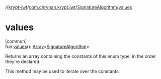 //[krypt-jwt](../../../index.md)/[com.chrynan.krypt.jwt](../index.md)/[SignatureAlgorithm](index.md)/[values](values.md)

# values

[common]\
fun [values](values.md)(): [Array](https://kotlinlang.org/api/latest/jvm/stdlib/kotlin/-array/index.html)&lt;[SignatureAlgorithm](index.md)&gt;

Returns an array containing the constants of this enum type, in the order they're declared.

This method may be used to iterate over the constants.
